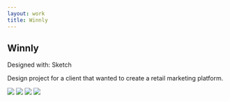 ```yaml
---
layout: work
title: Winnly
---
```

<h2 class="h2-link">Winnly</h2>

<div class="built-with">Designed with: Sketch</div>

Design project for a client that wanted to create a retail marketing platform.

<div class="image-gallery">
  <a href="{{ site.baseurl }}/images/winnly-0.png" target="_blank"><img class="work-screenshot" src="{{ site.baseurl }}/images/winnly-0.png"></a>
  <a href="{{ site.baseurl }}/images/winnly-1.png" target="_blank"><img class="work-screenshot" src="{{ site.baseurl }}/images/winnly-1.png"></a>
  <a href="{{ site.baseurl }}/images/winnly-2.png" target="_blank"><img class="work-screenshot" src="{{ site.baseurl }}/images/winnly-2.png"></a>
  <a href="{{ site.baseurl }}/images/winnly-3.png" target="_blank"><img class="work-screenshot" src="{{ site.baseurl }}/images/winnly-3.png"></a>
</div>

